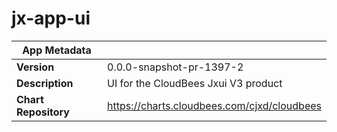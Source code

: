 # jx-app-ui

|App Metadata||
|---|---|
| **Version** | 0.0.0-snapshot-pr-1397-2 |
| **Description** | UI for the CloudBees Jxui V3 product |
| **Chart Repository** | https://charts.cloudbees.com/cjxd/cloudbees |
